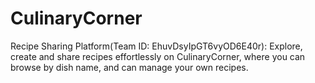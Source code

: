 # CulinaryCorner
Recipe Sharing Platform(Team ID: EhuvDsyIpGT6vyOD6E40r): Explore, create and share recipes effortlessly on CulinaryCorner, where you can browse by dish name, and can manage your own recipes.
